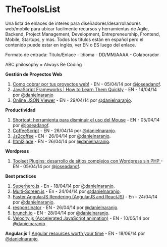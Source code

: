 TheToolsList
============

Una lista de enlaces de interes para diseñadores/desarrolladores web/mobile para ubicar facilmente recursos y herramientas de Agile, Backend, Project Management, Development, Entrepreneurship, Frontend, Mobile, Startups, y mas. Todos los titulos están en español pero el contenido puede estar en inglés, ver EN o ES luego del enlace. 

Formato de entrada: Titulo/Enlace -  Idioma - DD/MM/AAAA - Colaborador

ABC philosophy = Always Be Coding

**Gestión de Proyectos Web**

1.  [Como cobrar por tus proyectos web!](http://www.sitepoint.com/series/how-to-charge/) - EN - 05/04/14 por [@joseadanof](https://github.com/joseadanof/).
2.  [JavaScript Frameworks | How to Learn Them Quickly](http://www.funnyant.com/javascript-frameworks/) - EN - 14/04/14 por [@danielnaranjo](https://github.com/danielnaranjo)
3.  [Online JSON Viewer](http://jsonviewer.stack.hu/) - EN - 29/04/14 por [@danielnaranjo](https://github.com/danielnaranjo).


**Productividad**

1.  [Shortcat: herramienta para disminuir el uso del Mouse](http://shortcatapp.com/) - EN - 05/04/14 por [@joseadanof](https://github.com/joseadanof/).
2.  [CoffeeScript](http://coffeescript.org/) - EN - 26/04/14 por [@danielnaranjo](https://github.com/danielnaranjo).
3.  [Js2coffee](http://js2coffee.org/) - EN - 26/04/14 por [@danielnaranjo](https://github.com/danielnaranjo).
4.  [html2jade](http://html2jade.com/) - EN - 26/04/14 por [@danielnaranjo](https://github.com/danielnaranjo).

**Wordpress**

1. [Toolset Plugins: desarrollo de sitios complejos con Wordpress sin PHP ](http://wp-types.com/) - EN - 05/04/14 por [@joseadanof](https://github.com/joseadanof/).

**Best practices**

1. [Superhero.js](http://superherojs.com/) - En - 18/04/14 por [@danielnaranjo](https://github.com/danielnaranjo).
2. [Multi-Screen.js](http://www.ian-devries.com/multiscreenjs/) - En - 24/04/14 por [@danielnaranjo](https://github.com/danielnaranjo).
3. [Faster AngularJS Rendering (AngularJS and ReactJS)](http://www.williambrownstreet.net/blog/2014/04/faster-angularjs-rendering-angularjs-and-reactjs/) - En - 24/04/14 por [@danielnaranjo](https://github.com/danielnaranjo).
4. [responsinator](http://www.responsinator.com/) - EN - 26/04/14 por [@danielnaranjo](https://github.com/danielnaranjo).
5. [brunch.io](http://brunch.io/) - EN - 28/04/14 por [@danielnaranjo](https://github.com/danielnaranjo).
6. [Velocity.js (Accelerated JavaScript animation)](http://julian.com/research/velocity/) - EN - 10/05/14 por [@danielnaranjo](https://github.com/danielnaranjo).

**Angular.js**
1.[Angular resources worth your time](http://www.planningforaliens.com/blog/2014/06/17/angular-resources/) - EN - 18/06/14 por [@danielnaranjo](https://github.com/danielnaranjo).
